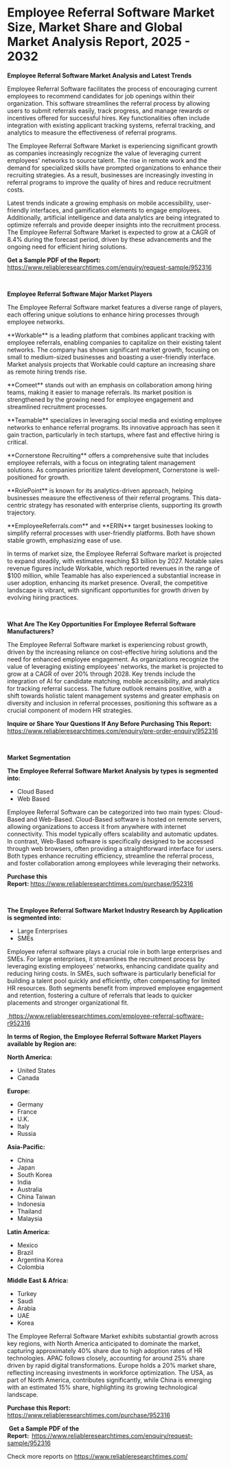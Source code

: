 <p><h1>Employee Referral Software Market Size, Market Share and Global Market Analysis Report, 2025 - 2032</h1></p><p><strong>Employee Referral Software Market Analysis and Latest Trends</strong></p>
<p><p>Employee Referral Software facilitates the process of encouraging current employees to recommend candidates for job openings within their organization. This software streamlines the referral process by allowing users to submit referrals easily, track progress, and manage rewards or incentives offered for successful hires. Key functionalities often include integration with existing applicant tracking systems, referral tracking, and analytics to measure the effectiveness of referral programs.</p><p>The Employee Referral Software Market is experiencing significant growth as companies increasingly recognize the value of leveraging current employees' networks to source talent. The rise in remote work and the demand for specialized skills have prompted organizations to enhance their recruiting strategies. As a result, businesses are increasingly investing in referral programs to improve the quality of hires and reduce recruitment costs. </p><p>Latest trends indicate a growing emphasis on mobile accessibility, user-friendly interfaces, and gamification elements to engage employees. Additionally, artificial intelligence and data analytics are being integrated to optimize referrals and provide deeper insights into the recruitment process. The Employee Referral Software Market is expected to grow at a CAGR of 8.4% during the forecast period, driven by these advancements and the ongoing need for efficient hiring solutions.</p></p>
<p><strong>Get a Sample PDF of the Report:&nbsp;</strong> <a href="https://www.reliableresearchtimes.com/enquiry/request-sample/952316?utm_campaign=2040&utm_medium=2&utm_source=Github&utm_content=ia&utm_term=06032025&utm_id=employee-referral-software">https://www.reliableresearchtimes.com/enquiry/request-sample/952316</a></p>
<p>&nbsp;</p>
<p><strong>Employee Referral Software Major Market Players</strong></p>
<p><p>The Employee Referral Software market features a diverse range of players, each offering unique solutions to enhance hiring processes through employee networks. </p><p>**Workable** is a leading platform that combines applicant tracking with employee referrals, enabling companies to capitalize on their existing talent networks. The company has shown significant market growth, focusing on small to medium-sized businesses and boasting a user-friendly interface. Market analysis projects that Workable could capture an increasing share as remote hiring trends rise.</p><p>**Comeet** stands out with an emphasis on collaboration among hiring teams, making it easier to manage referrals. Its market position is strengthened by the growing need for employee engagement and streamlined recruitment processes.</p><p>**Teamable** specializes in leveraging social media and existing employee networks to enhance referral programs. Its innovative approach has seen it gain traction, particularly in tech startups, where fast and effective hiring is critical.</p><p>**Cornerstone Recruiting** offers a comprehensive suite that includes employee referrals, with a focus on integrating talent management solutions. As companies prioritize talent development, Cornerstone is well-positioned for growth.</p><p>**RolePoint** is known for its analytics-driven approach, helping businesses measure the effectiveness of their referral programs. This data-centric strategy has resonated with enterprise clients, supporting its growth trajectory.</p><p>**EmployeeReferrals.com** and **ERIN** target businesses looking to simplify referral processes with user-friendly platforms. Both have shown stable growth, emphasizing ease of use.</p><p>In terms of market size, the Employee Referral Software market is projected to expand steadily, with estimates reaching $3 billion by 2027. Notable sales revenue figures include Workable, which reported revenues in the range of $100 million, while Teamable has also experienced a substantial increase in user adoption, enhancing its market presence. Overall, the competitive landscape is vibrant, with significant opportunities for growth driven by evolving hiring practices.</p></p>
<p>&nbsp;</p>
<p><strong>What Are The Key Opportunities For Employee Referral Software Manufacturers?</strong></p>
<p><p>The Employee Referral Software market is experiencing robust growth, driven by the increasing reliance on cost-effective hiring solutions and the need for enhanced employee engagement. As organizations recognize the value of leveraging existing employees' networks, the market is projected to grow at a CAGR of over 20% through 2028. Key trends include the integration of AI for candidate matching, mobile accessibility, and analytics for tracking referral success. The future outlook remains positive, with a shift towards holistic talent management systems and greater emphasis on diversity and inclusion in referral processes, positioning this software as a crucial component of modern HR strategies.</p></p>
<p><strong>Inquire or Share Your Questions If Any Before Purchasing This Report:</strong> <a href="https://www.reliableresearchtimes.com/enquiry/pre-order-enquiry/952316?utm_campaign=2040&utm_medium=2&utm_source=Github&utm_content=ia&utm_term=06032025&utm_id=employee-referral-software">https://www.reliableresearchtimes.com/enquiry/pre-order-enquiry/952316</a></p>
<p>&nbsp;</p>
<p><strong>Market Segmentation</strong></p>
<p><strong>The Employee Referral Software Market Analysis by types is segmented into:</strong></p>
<p><ul><li>Cloud Based</li><li>Web Based</li></ul></p>
<p><p>Employee Referral Software can be categorized into two main types: Cloud-Based and Web-Based. Cloud-Based software is hosted on remote servers, allowing organizations to access it from anywhere with internet connectivity. This model typically offers scalability and automatic updates. In contrast, Web-Based software is specifically designed to be accessed through web browsers, often providing a straightforward interface for users. Both types enhance recruiting efficiency, streamline the referral process, and foster collaboration among employees while leveraging their networks.</p></p>
<p><strong>Purchase this Report:&nbsp;</strong><a href="https://www.reliableresearchtimes.com/purchase/952316?utm_campaign=2040&utm_medium=2&utm_source=Github&utm_content=ia&utm_term=06032025&utm_id=employee-referral-software">https://www.reliableresearchtimes.com/purchase/952316</a></p>
<p>&nbsp;</p>
<p><strong>The Employee Referral Software Market Industry Research by Application is segmented into:</strong></p>
<p><ul><li>Large Enterprises</li><li>SMEs</li></ul></p>
<p><p>Employee referral software plays a crucial role in both large enterprises and SMEs. For large enterprises, it streamlines the recruitment process by leveraging existing employees' networks, enhancing candidate quality and reducing hiring costs. In SMEs, such software is particularly beneficial for building a talent pool quickly and efficiently, often compensating for limited HR resources. Both segments benefit from improved employee engagement and retention, fostering a culture of referrals that leads to quicker placements and stronger organizational fit.</p></p>
<p><a href="https://www.reliableresearchtimes.com/employee-referral-software-r952316?utm_campaign=2040&utm_medium=2&utm_source=Github&utm_content=ia&utm_term=06032025&utm_id=employee-referral-software">&nbsp;https://www.reliableresearchtimes.com/employee-referral-software-r952316</a></p>
<p><strong>In terms of Region, the Employee Referral Software Market Players available by Region are:</strong></p>
<p>
    <p> <strong> North America: </strong>
        <ul>
            <li>United States</li>
            <li>Canada</li>
        </ul>
        </p> 
    <p> <strong> Europe: </strong>
        <ul>
            <li>Germany</li>
            <li>France</li>
            <li>U.K.</li>
            <li>Italy</li>
            <li>Russia</li>
        </ul>
        </p> 
    <p> <strong> Asia-Pacific: </strong>
        <ul>
            <li>China</li>
            <li>Japan</li>
            <li>South Korea</li>
            <li>India</li>
            <li>Australia</li>
            <li>China Taiwan</li>
            <li>Indonesia</li>
            <li>Thailand</li>
            <li>Malaysia</li>
        </ul>
        </p> 
    <p> <strong> Latin America: </strong>
        <ul>
            <li>Mexico</li>
            <li>Brazil</li>
            <li>Argentina Korea</li>
            <li>Colombia</li>
        </ul>
        </p> 
    <p> <strong> Middle East & Africa: </strong>
        <ul>
            <li>Turkey</li>
            <li>Saudi</li>
            <li>Arabia</li>
            <li>UAE</li>
            <li>Korea</li>
        </ul>
    </p>
    </p>
<p><p>The Employee Referral Software Market exhibits substantial growth across key regions, with North America anticipated to dominate the market, capturing approximately 40% share due to high adoption rates of HR technologies. APAC follows closely, accounting for around 25% share driven by rapid digital transformations. Europe holds a 20% market share, reflecting increasing investments in workforce optimization. The USA, as part of North America, contributes significantly, while China is emerging with an estimated 15% share, highlighting its growing technological landscape.</p></p>
<p><strong>Purchase this Report: </strong><a href="https://www.reliableresearchtimes.com/purchase/952316?utm_campaign=2040&utm_medium=2&utm_source=Github&utm_content=ia&utm_term=06032025&utm_id=employee-referral-software">https://www.reliableresearchtimes.com/purchase/952316</a></p>
<p>&nbsp;<strong>Get a Sample PDF of the Report:&nbsp;&nbsp;</strong><a href="https://www.reliableresearchtimes.com/enquiry/request-sample/952316?utm_campaign=2040&utm_medium=2&utm_source=Github&utm_content=ia&utm_term=06032025&utm_id=employee-referral-software">https://www.reliableresearchtimes.com/enquiry/request-sample/952316</a></p>
<p><strong></strong></p>
<p>Check more reports on <a href="https://www.reliableresearchtimes.com/?utm_campaign=2040&utm_medium=2&utm_source=Github&utm_content=ia&utm_term=06032025&utm_id=employee-referral-software">https://www.reliableresearchtimes.com/</a></p>